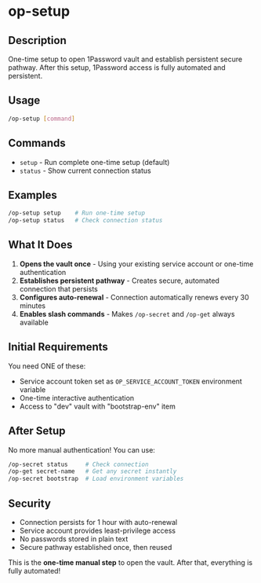 # op-setup

## Description
One-time setup to open 1Password vault and establish persistent secure pathway. After this setup, 1Password access is fully automated and persistent.

## Usage
```bash
/op-setup [command]
```

## Commands
- `setup` - Run complete one-time setup (default)
- `status` - Show current connection status

## Examples
```bash
/op-setup setup    # Run one-time setup
/op-setup status   # Check connection status
```

## What It Does
1. **Opens the vault once** - Using your existing service account or one-time authentication
2. **Establishes persistent pathway** - Creates secure, automated connection that persists
3. **Configures auto-renewal** - Connection automatically renews every 30 minutes
4. **Enables slash commands** - Makes `/op-secret` and `/op-get` always available

## Initial Requirements
You need ONE of these:
- Service account token set as `OP_SERVICE_ACCOUNT_TOKEN` environment variable
- One-time interactive authentication
- Access to "dev" vault with "bootstrap-env" item

## After Setup
No more manual authentication! You can use:
```bash
/op-secret status     # Check connection
/op-get secret-name   # Get any secret instantly
/op-secret bootstrap  # Load environment variables
```

## Security
- Connection persists for 1 hour with auto-renewal
- Service account provides least-privilege access
- No passwords stored in plain text
- Secure pathway established once, then reused

This is the **one-time manual step** to open the vault. After that, everything is fully automated!